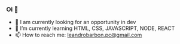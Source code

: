 ### Oi 👋




- 🔭 I am currently looking for an opportunity in dev
- 🌱 I’m currently learning HTML, CSS, JAVASCRIPT, NODE, REACT
- 📫 How to reach me: leandrobarbon.pc@gmail.com


